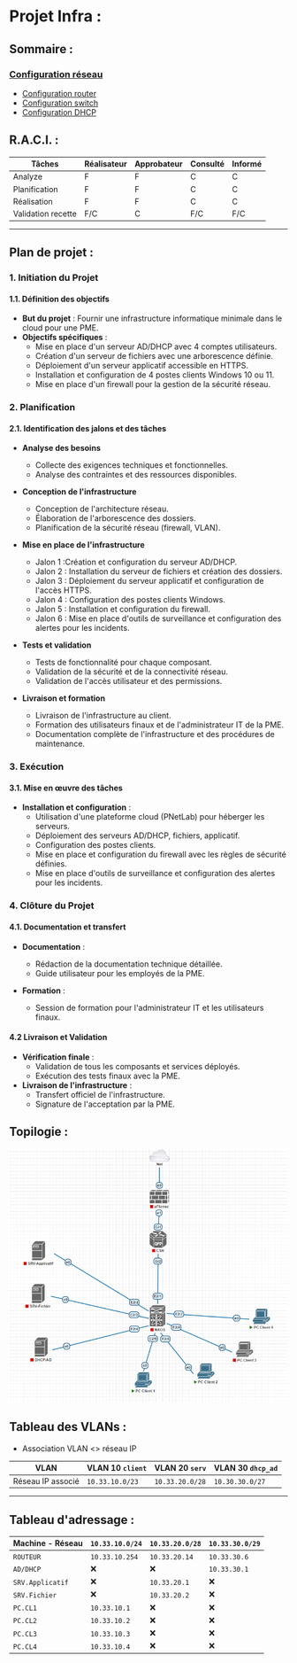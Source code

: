 # Projet Infra :

## Sommaire :
### [Configuration réseau](./Conf)

- [Configuration router](./Conf/conf_router.md)
- [Configuration switch](./Conf/conf_switch.md)
- [Configuration DHCP](./Conf/conf_dhcp.md)

## R.A.C.I. :

| Tâches   | Réalisateur | Approbateur | Consulté | Informé |
| ------------------- | -------------- | -------------- | -------------- | -------------- |
| Analyze             | F  | F   | C   | C  |
| Planification  | F    | F            | C             | C             |
| Réalisation  | F    | F            | C             | C             |
| Validation recette      | F/C    | C            | F/C             | F/C             |

---

## Plan de projet :

### 1. **Initiation du Projet**
#### 1.1. Définition des objectifs
- **But du projet** : Fournir une infrastructure informatique minimale dans le cloud pour une PME.
- **Objectifs spécifiques** :
  - Mise en place d'un serveur AD/DHCP avec 4 comptes utilisateurs.
  - Création d'un serveur de fichiers avec une arborescence définie.
  - Déploiement d'un serveur applicatif accessible en HTTPS.
  - Installation et configuration de 4 postes clients Windows 10 ou 11.
  - Mise en place d'un firewall pour la gestion de la sécurité réseau.

### 2. **Planification**
#### 2.1. Identification des jalons et des tâches
- **Analyse des besoins**
  - Collecte des exigences techniques et fonctionnelles.
  - Analyse des contraintes et des ressources disponibles.

- **Conception de l'infrastructure**
  - Conception de l'architecture réseau.
  - Élaboration de l'arborescence des dossiers.
  - Planification de la sécurité réseau (firewall, VLAN).

- **Mise en place de l'infrastructure**
  - Jalon 1 :Création et configuration du serveur AD/DHCP.
  - Jalon 2 : Installation du serveur de fichiers et création des dossiers.
  - Jalon 3  : Déploiement du serveur applicatif et configuration de l'accès HTTPS.
  - Jalon 4 : Configuration des postes clients Windows.
  - Jalon 5 : Installation et configuration du firewall.
  - Jalon 6 : Mise en place d'outils de surveillance et configuration des alertes pour les incidents.

- **Tests et validation**
  - Tests de fonctionnalité pour chaque composant.
  - Validation de la sécurité et de la connectivité réseau.
  - Validation de l'accès utilisateur et des permissions.

- **Livraison et formation**
  - Livraison de l'infrastructure au client.
  - Formation des utilisateurs finaux et de l'administrateur IT de la PME.
  - Documentation complète de l'infrastructure et des procédures de maintenance.

### 3. **Exécution**
#### 3.1. Mise en œuvre des tâches
- **Installation et configuration** :
  - Utilisation d'une plateforme cloud (PNetLab) pour héberger les serveurs.
  - Déploiement des serveurs AD/DHCP, fichiers, applicatif.
  - Configuration des postes clients.
  - Mise en place et configuration du firewall avec les règles de sécurité définies.
  - Mise en place d'outils de surveillance et configuration des alertes pour les incidents.

### 4. **Clôture du Projet**
#### 4.1. Documentation et transfert
- **Documentation** :
  - Rédaction de la documentation technique détaillée.
  - Guide utilisateur pour les employés de la PME.

- **Formation** :
  - Session de formation pour l'administrateur IT et les utilisateurs finaux.

#### 4.2 Livraison et Validation
- **Vérification finale** :
  - Validation de tous les composants et services déployés.
  - Exécution des tests finaux avec la PME.
- **Livraison de l'infrastructure** :
  - Transfert officiel de l'infrastructure.
  - Signature de l'acceptation par la PME.


## Topilogie :

![Topilogie](./img/topologie.png)

## Tableau des VLANs :

- Association VLAN <> réseau IP 

| VLAN              | VLAN 10 `client`    | VLAN 20 `serv`    | VLAN 30 `dhcp_ad` |
| ----------------- | ------------------- | ----------------- | ----------------- |
| Réseau IP associé | `10.33.10.0/23`     | `10.33.20.0/28`   | `10.30.30.0/27`   |

---

## Tableau d'adressage :

| Machine - Réseau  | `10.33.10.0/24` | `10.33.20.0/28` | `10.33.30.0/29` |
| ----------------- | --------------- | --------------- | --------------- |
| `ROUTEUR`         | `10.33.10.254`  | `10.33.20.14`   | `10.33.30.6`    |
| `AD/DHCP`         | ❌              | ❌             | `10.33.30.1`    |
| `SRV.Applicatif`  | ❌              | `10.33.20.1`    | ❌             |
| `SRV.Fichier`     | ❌              | `10.33.20.2`    | ❌             |
| `PC.CL1`          | `10.33.10.1`     | ❌             | ❌             |
| `PC.CL2`          | `10.33.10.2`     | ❌             | ❌             |
| `PC.CL3`          | `10.33.10.3`     | ❌             | ❌             |
| `PC.CL4`          | `10.33.10.4`     | ❌             | ❌             |
